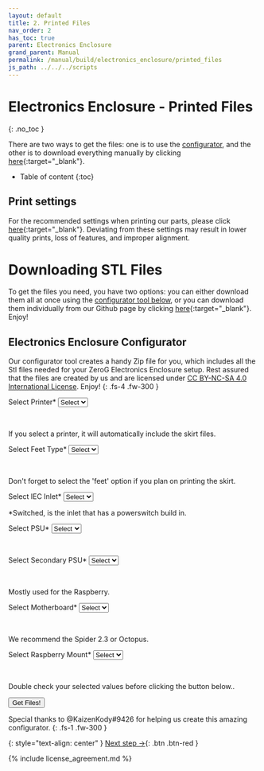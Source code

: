 ```yaml
---
layout: default
title: 2. Printed Files
nav_order: 2
has_toc: true
parent: Electronics Enclosure
grand_parent: Manual
permalink: /manual/build/electronics_enclosure/printed_files
js_path: ../../../scripts
---
```


# Electronics Enclosure - Printed Files
{: .no_toc }

There are two ways to get the files: one is to use the [configurator](#electronics-enclosure-configurator), and the other is to download everything manually by clicking [here](https://github.com/ZeroGDesign/docs/tree/gh-pages/docs/assets/stl/electronics_enclosure){:target="_blank"}.

* Table of content
{:toc}

## Print settings

For the recommended settings when printing our parts, please click [here](/standard/print/settings){:target="_blank"}. Deviating from these settings may result in lower quality prints, loss of features, and improper alignment.

# Downloading STL Files

To get the files you need, you have two options: you can either download them all at once using the [configurator tool below](#electronics-enclosure-configurator), or you can download them individually from our Github page by clicking [here](https://github.com/ZeroGDesign/docs/tree/gh-pages/docs/assets/stl/electronics_enclosure){:target="_blank"}. Enjoy!

<!-- Configurator Hydra -->

## Electronics Enclosure Configurator

Our configurator tool creates a handy Zip file for you, which includes all the Stl files needed for your ZeroG Electronics Enclosure setup. Rest assured that the files are created by us and are licensed under [CC BY-NC-SA 4.0 International License](http://creativecommons.org/licenses/by-nc-sa/4.0/). Enjoy!
{: .fs-4 .fw-300 }


<script src="{{page.js_path}}/file-saver.js" type="module"></script>
<script src="{{page.js_path}}/configurator_electronics.js"></script>
<script src="{{page.js_path}}/jszip.min.js" type="module"></script>
<div class="code-example" markdown="1">

<form action="post">

Select Printer* 
<select class="list_dark" name="printerSize" id="printerSize">
    <option value="option0">Select</option>

</select><br>
<div class="fs-3 fw-300">If you select a printer, it will automatically include the skirt files.</div>

Select Feet Type* 
<select class="list_dark" name="feet" id="feet">
    <option value="option0">Select</option>

</select><br>
<div class="fs-3 fw-300">Don't forget to select the 'feet' option if you plan on printing the skirt.</div>

Select IEC Inlet* 
<select class="list_dark" name="iec" id="iec">
    <option value="option0">Select</option>
</select><br>
<div class="fs-3 fw-300">*Switched, is the inlet that has a powerswitch build in.</div>

Select PSU* 
<select class="list_dark" name="psu" id="psu">
    <option value="option0">Select</option>

</select><br>

Select Secondary PSU* 
<select class="list_dark" name="second_psu" id="second_psu">
    <option value="option0">Select</option>

</select><br>
<div class="fs-3 fw-300">Mostly used for the Raspberry.</div>

Select Motherboard* 
<select class="list_dark" name="motherboard" id="motherboard">
    <option value="option0">Select</option>

</select><br>
<div class="fs-3 fw-300">We recommend the Spider 2.3 or Octopus.</div>

Select Raspberry Mount* 
<select class="list_dark" name="raspberry_mount" id="raspberry_mount">
    <option value="option0">Select</option>

</select><br>

<p class="fs-3 fw-300">Double check your selected values before clicking the button below..</p>


<button class="btn" onclick="zipAndDownload(getDocumentList('electronics_enclosure'), '../../../assets/stl/electronics_enclosure/', 'electronics_enclosure');" type="submit"><i class="bi bi-cloud-arrow-down"></i> Get Files!</button>

<div class="status_text" id="progressStats"></div>

</form>

<script>
    window.addEventListener('load', function(event) {
        loadDataSet();
    });
</script>

</div>

<i class="bi bi-chat-square-text"></i> Special thanks to @KaizenKody#9426 for helping us create this amazing configurator.
{: .fs-1 .fw-300 }


<!-- End configurator EVA 2.4 -->

{: style="text-align: center" }
<span class="fs-8">
[Next step &rarr;](#){: .btn .btn-red }
</span>

{% include license_agreement.md %}